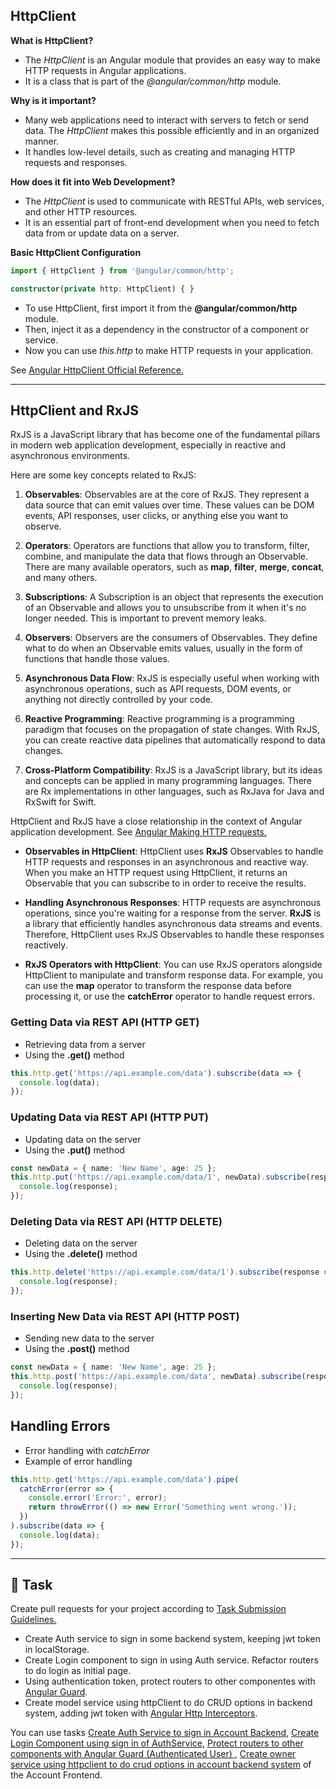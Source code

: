 ## HttpClient

**What is HttpClient?**

- The *HttpClient* is an Angular module that provides an easy way to make HTTP requests in Angular applications.
- It is a class that is part of the *@angular/common/http* module.

**Why is it important?**

- Many web applications need to interact with servers to fetch or send data. The *HttpClient* makes this possible efficiently and in an organized manner.
- It handles low-level details, such as creating and managing HTTP requests and responses.

**How does it fit into Web Development?**

- The *HttpClient* is used to communicate with RESTful APIs, web services, and other HTTP resources.
- It is an essential part of front-end development when you need to fetch data from or update data on a server.

**Basic HttpClient Configuration**

```typescript
import { HttpClient } from '@angular/common/http';

constructor(private http: HttpClient) { }
```

- To use HttpClient, first import it from the **@angular/common/http** module.
- Then, inject it as a dependency in the constructor of a component or service.
- Now you can use *this.http* to make HTTP requests in your application.

See [Angular HttpClient Official Reference.](https://angular.dev/guide/http)


---

## HttpClient and RxJS

RxJS is a JavaScript library that has become one of the fundamental pillars in modern web application development, especially in reactive and asynchronous environments.

Here are some key concepts related to RxJS:

1. **Observables**: Observables are at the core of RxJS. They represent a data source that can emit values over time. These values can be DOM events, API responses, user clicks, or anything else you want to observe.

2. **Operators**: Operators are functions that allow you to transform, filter, combine, and manipulate the data that flows through an Observable. There are many available operators, such as **map**, **filter**, **merge**, **concat**, and many others.

3. **Subscriptions**: A Subscription is an object that represents the execution of an Observable and allows you to unsubscribe from it when it's no longer needed. This is important to prevent memory leaks.

4. **Observers**: Observers are the consumers of Observables. They define what to do when an Observable emits values, usually in the form of functions that handle those values.

5. **Asynchronous Data Flow**: RxJS is especially useful when working with asynchronous operations, such as API requests, DOM events, or anything not directly controlled by your code.

6. **Reactive Programming**: Reactive programming is a programming paradigm that focuses on the propagation of state changes. With RxJS, you can create reactive data pipelines that automatically respond to data changes.

7. **Cross-Platform Compatibility**: RxJS is a JavaScript library, but its ideas and concepts can be applied in many programming languages. There are Rx implementations in other languages, such as RxJava for Java and RxSwift for Swift.

HttpClient and RxJS have a close relationship in the context of Angular application development.
See [Angular Making HTTP requests.](https://angular.dev/guide/http/making-requests)

- **Observables in HttpClient**: HttpClient uses **RxJS** Observables to handle HTTP requests and responses in an asynchronous and reactive way. When you make an HTTP request using HttpClient, it returns an Observable that you can subscribe to in order to receive the results.

- **Handling Asynchronous Responses**: HTTP requests are asynchronous operations, since you're waiting for a response from the server. **RxJS** is a library that efficiently handles asynchronous data streams and events. Therefore, HttpClient uses RxJS Observables to handle these responses reactively.

- **RxJS Operators with HttpClient**: You can use RxJS operators alongside HttpClient to manipulate and transform response data. For example, you can use the **map** operator to transform the response data before processing it, or use the **catchError** operator to handle request errors.

### Getting Data via REST API (HTTP GET)

- Retrieving data from a server  
- Using the **.get()** method

```typescript
this.http.get('https://api.example.com/data').subscribe(data => {
  console.log(data);
});
```

### Updating Data via REST API (HTTP PUT)

- Updating data on the server  
- Using the **.put()** method

```typescript
const newData = { name: 'New Name', age: 25 };
this.http.put('https://api.example.com/data/1', newData).subscribe(response => {
  console.log(response);
});
```

### Deleting Data via REST API (HTTP DELETE)

- Deleting data on the server  
- Using the **.delete()** method

```typescript
this.http.delete('https://api.example.com/data/1').subscribe(response => {
  console.log(response);
});
```

### Inserting New Data via REST API (HTTP POST)

- Sending new data to the server  
- Using the **.post()** method

```typescript
const newData = { name: 'New Name', age: 25 };
this.http.post('https://api.example.com/data', newData).subscribe(response => {
  console.log(response);
});
```

## Handling Errors

- Error handling with *catchError*  
- Example of error handling

```typescript
this.http.get('https://api.example.com/data').pipe(
  catchError(error => {
    console.error('Error:', error);
    return throwError(() => new Error('Something went wrong.'));
  })
).subscribe(data => {
  console.log(data);
});
```

---

## 👷 Task

Create pull requests for your project according to [Task Submission Guidelines.](../assessment.md#task-submission)

- Create Auth service to sign in some backend system, keeping jwt token in localStorage. 
- Create Login component to sign in using Auth service. Refactor routers to do login as initial page.
- Using authentication token, protect routers to other componentes with [Angular Guard](https://angular.dev/api/router/CanActivate).
- Create model service using httpClient to do CRUD options in backend system, adding jwt token with [Angular Http Interceptors](https://angular.dev/guide/http/interceptors).

You can use tasks [Create Auth Service to sign in Account Backend](https://github.com/persapiens-classes/account-frontend/issues/18), [Create Login Component using sign in of AuthService](https://github.com/persapiens-classes/account-frontend/issues/20), [Protect routers to other components with Angular Guard (Authenticated User) ](https://github.com/persapiens-classes/account-frontend/issues/22), [Create owner service using httpclient to do crud options in account backend system](https://github.com/persapiens-classes/account-frontend/issues/25) of the Account Frontend.
